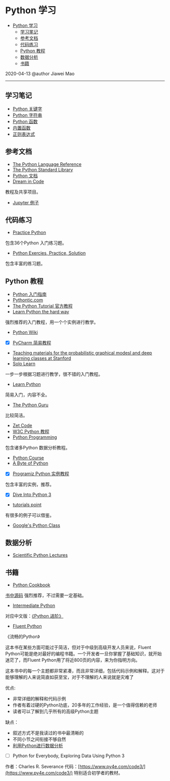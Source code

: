 # Python 学习

- [Python 学习](#python-学习)
  - [学习笔记](#学习笔记)
  - [参考文档](#参考文档)
  - [代码练习](#代码练习)
  - [Python 教程](#python-教程)
  - [数据分析](#数据分析)
  - [书籍](#书籍)

2020-04-13
@author Jiawei Mao
***

## 学习笔记

- [Python 关键字](https://www.yuque.com/go/doc/44436590)
- [Python 字符串](https://www.yuque.com/go/doc/44336081)
- [Python 函数](https://www.yuque.com/go/doc/44497986)
- [内置函数](https://www.yuque.com/go/doc/44433823)
- [正则表达式](https://www.yuque.com/go/doc/44472779)

## 参考文档

- [The Python Language Reference](https://docs.python.org/3.7/reference/index.html#reference-index)
- [The Python Standard Library](https://docs.python.org/3.7/library/index.html#library-index)
- [Python 文档](https://docs.python.org/3/)
- [Dream in Code](https://www.dreamincode.net)

教程及共享项目。

- [Jupyter 例子](https://www.zhihu.com/question/37490497)

## 代码练习

- [Practice Python](https://www.practicepython.org/)

包含36个Python 入门练习题。

- [Python Exercies, Practice, Solution](https://www.w3resource.com/python-exercises/)

包含丰富的练习题。

## Python 教程

- [Python 入门指南](http://www.pythondoc.com/pythontutorial3/#)
- [Pythontic.com](https://pythontic.com/)
- [The Python Tutorial 官方教程](https://docs.python.org/3/tutorial/index.html)
- [Learn Python the hard way](https://learnpythonthehardway.org/book/)

强烈推荐的入门教程，用一个个实例进行教学。

- [Python Wiki](https://wiki.python.org/moin/BeginnersGuide/Programmers)
- [x]  [PyCharm 简易教程](https://www.guru99.com/creating-your-first-python-program.html)
- [Teaching materials for the probabilistic graphical modesl and deep learning classes at Stanford](https://github.com/kuleshov/cs228-material)
- [Solo Learn](https://www.sololearn.com/Course/Python/)

一步一步根据习题进行教学，很不错的入门教程。

- [Learn Python](https://www.learnpython.org/)

简易入门，内容不全。

- [The Python Guru](https://thepythonguru.com/)

比较简洁。

- [Zet Code](http://zetcode.com/lang/python/)
- [W3C Python 教程](https://www.w3schools.com/python/)
- [Python Programming](https://pythonprogramming.net/)

包含诸多Python 数据分析教程。

- [Python Course](https://www.python-course.eu/python3_course.php)
- [A Byte of Python](https://python.swaroopch.com/)
- [x] [Programiz Python 实例教程](https://www.programiz.com/python-programming)

包含丰富的实例，推荐。

- [x]  [Dive Into Python 3](https://diveinto.org/python3/table-of-contents.html)
- [tutorials point](https://www.tutorialspoint.com/python/index.htm)

有很多的例子可以借鉴。

- [Google's Python Class](https://developers.google.com/edu/python/)

## 数据分析

- [Scientific Python Lectures](https://github.com/jrjohansson/scientific-python-lectures)

## 书籍

- [Python Cookbook](https://python3-cookbook.readthedocs.io/zh_CN/latest/)

[书中源码](https://github.com/dabeaz/python-cookbook)
强烈推荐，不过需要一定基础。

- [Intermediate Python](http://book.pythontips.com/en/latest/)

对应中文版：[《Python 进阶》](https://eastlakeside.gitbooks.io/interpy-zh/content/)

- [Fluent Python](https://github.com/fluentpython)

《流畅的Python》

这本书在某些方面可能过于简洁，但对于中级到高级开发人员来说，Fluent Python可能是绝对最好的编程书籍。一个开发者一旦你掌握了基础知识，就开始迷茫了，而Fluent Python用了将近800页的内容，来为你指明方向。

这本书中的每一个主题都非常紧凑，而且非常详细，包括代码示例和解释。这对于能够理解的人来说简直如获至宝，对于不理解的人来说就是灾难了

优点:

- 非常详细的解释和代码示例
- 作者有着过硬的Python功底，20多年的工作经验，是一个值得信赖的老师
- 读者可以了解到几乎所有的高级Python主题

缺点：

- 叙述方式不是我读过的书中最清晰的
- 不同小节之间衔接不够自然
- [利用Python进行数据分析](https://seancheney.gitbook.io/python-for-data-analysis-2nd/di-01-zhang-zhun-bei-gong-zuo)

- [ ] Python for Everybody, Exploring Data Using Python 3

作者：Charles R. Severance
代码：[https://www.py4e.com/code3/](https://www.py4e.com/code3/)
特别适合初学者的教材。
